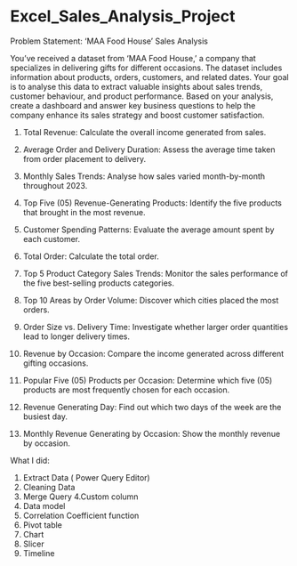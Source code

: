# Excel_Sales_Analysis_Project

Problem Statement: ‘MAA Food House’ Sales Analysis

You’ve received a dataset from ‘MAA Food House,’ a company that specializes in delivering gifts for different occasions. The dataset includes information about products, orders, customers, and related dates. Your goal is to analyse this data to extract valuable insights about sales trends, customer behaviour, and product performance. Based on your analysis, create a dashboard and answer key business questions to help the company enhance its sales strategy and boost customer satisfaction.

1. Total Revenue: Calculate the overall income generated from sales.

2. Average Order and Delivery Duration: Assess the average time taken from order placement to delivery.

3. Monthly Sales Trends: Analyse how sales varied month-by-month throughout 2023.

4. Top Five (05) Revenue-Generating Products: Identify the five products that brought in the most revenue.

5. Customer Spending Patterns: Evaluate the average amount spent by each customer.

6. Total Order: Calculate the total order.

7. Top 5 Product Category Sales Trends: Monitor the sales performance of the five best-selling products categories.

8. Top 10 Areas by Order Volume: Discover which cities placed the most orders.

9. Order Size vs. Delivery Time: Investigate whether larger order quantities lead to longer delivery times.

10. Revenue by Occasion: Compare the income generated across different gifting occasions.

11. Popular Five (05) Products per Occasion: Determine which five (05) products are most frequently chosen for each occasion.

12. Revenue Generating Day: Find out which two days of the week are the busiest day.

13. Monthly Revenue Generating by Occasion: Show the monthly revenue by occasion.


What I did:

1. Extract Data ( Power Query Editor)
2. Cleaning Data
3. Merge Query
4.Custom column
5. Data model
6. Correlation Coefficient function
7. Pivot table
8. Chart
9. Slicer
10. Timeline
